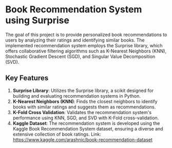 # Book Recommendation System using Surprise
The goal of this project is to provide personalized book recommendations to users by analyzing their ratings and identifying similar books. The implemented recommendation system employs the Surprise library, which offers collaborative filtering algorithms such as K-Nearest Neighbors (KNN), Stochastic Gradient Descent (SGD), and Singular Value Decomposition (SVD).

## Key Features
  1. <b>Surprise Library</b>: Utilizes the Surprise library, a scikit designed for building and evaluating recommendation systems in Python. <br>
  2. <b>K-Nearest Neighbors (KNN)</b>: Finds the closest neighbors to identify books with similar ratings and suggests them as recommendations. <br>
  3. <b>K-Fold Cross Validation</b>: Validates the recommendation system's performance using KNN, SGD, and SVD with K-Fold cross-validation. <br>
  4. <b>Kaggle Dataset</b>: The recommendation system is developed using the Kaggle Book Recommendation System dataset, ensuring a diverse and extensive collection of book ratings. Link: https://www.kaggle.com/arashnic/book-recommendation-dataset
